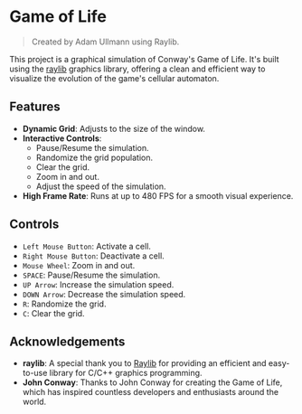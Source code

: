 # Game of Life

> Created by Adam Ullmann using Raylib.

This project is a graphical simulation of Conway's Game of Life. It's built using the [raylib](https://www.raylib.com/) graphics library, offering a clean and efficient way to visualize the evolution of the game's cellular automaton.

## Features

- **Dynamic Grid**: Adjusts to the size of the window.
- **Interactive Controls**: 
  - Pause/Resume the simulation.
  - Randomize the grid population.
  - Clear the grid.
  - Zoom in and out.
  - Adjust the speed of the simulation.
- **High Frame Rate**: Runs at up to 480 FPS for a smooth visual experience.

## Controls

- `Left Mouse Button`: Activate a cell.
- `Right Mouse Button`: Deactivate a cell.
- `Mouse Wheel`: Zoom in and out.
- `SPACE`: Pause/Resume the simulation.
- `UP Arrow`: Increase the simulation speed.
- `DOWN Arrow`: Decrease the simulation speed.
- `R`: Randomize the grid.
- `C`: Clear the grid.

## Acknowledgements

- **raylib**: A special thank you to [Raylib](https://www.raylib.com/) for providing an efficient and easy-to-use library for C/C++ graphics programming.
- **John Conway**: Thanks to John Conway for creating the Game of Life, which has inspired countless developers and enthusiasts around the world.
